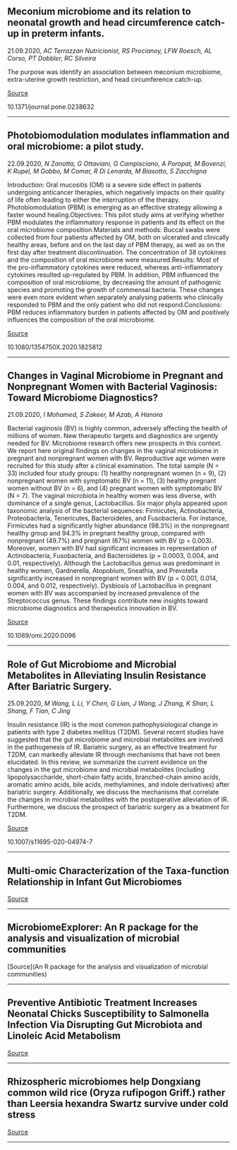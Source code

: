 ## Meconium microbiome and its relation to neonatal growth and head circumference catch-up in preterm infants.
 21.09.2020, _AC Terrazzan Nutricionist, RS Procianoy, LFW Roesch, AL Corso, PT Dobbler, RC Silveira_


The purpose was identify an association between meconium microbiome, extra-uterine growth restriction, and head circumference catch-up.

[Source](https://journals.plos.org/plosone/article?id=10.1371/journal.pone.0238632)

10.1371/journal.pone.0238632

---

## Photobiomodulation modulates inflammation and oral microbiome: a pilot study.
 22.09.2020, _N Zanotta, G Ottaviani, G Campisciano, A Poropat, M Bovenzi, K Rupel, M Gobbo, M Comar, R Di Lenarda, M Biasotto, S Zacchigna_


Introduction: Oral mucositis (OM) is a severe side effect in patients undergoing anticancer therapies, which negatively impacts on their quality of life often leading to either the interruption of the therapy. Photobiomodulation (PBM) is emerging as an effective strategy allowing a faster wound healing.Objectives: This pilot study aims at verifying whether PBM modulates the inflammatory response in patients and its effect on the oral microbiome composition.Materials and methods: Buccal swabs were collected from four patients affected by OM, both on ulcerated and clinically healthy areas, before and on the last day of PBM therapy, as well as on the first day after treatment discontinuation. The concentration of 38 cytokines and the composition of oral microbiome were measured.Results: Most of the pro-inflammatory cytokines were reduced, whereas anti-inflammatory cytokines resulted up-regulated by PBM. In addition, PBM influenced the composition of oral microbiome, by decreasing the amount of pathogenic species and promoting the growth of commensal bacteria. These changes were even more evident when separately analysing patients who clinically responded to PBM and the only patient who did not respond.Conclusions: PBM reduces inflammatory burden in patients affected by OM and positively influences the composition of the oral microbiome.

[Source](https://www.tandfonline.com/doi/abs/10.1080/1354750X.2020.1825812)

10.1080/1354750X.2020.1825812

---

## Changes in Vaginal Microbiome in Pregnant and Nonpregnant Women with Bacterial Vaginosis: Toward Microbiome Diagnostics?
 21.09.2020, _I Mohamed, S Zakeer, M Azab, A Hanora_


Bacterial vaginosis (BV) is highly common, adversely affecting the health of millions of women. New therapeutic targets and diagnostics are urgently needed for BV. Microbiome research offers new prospects in this context. We report here original findings on changes in the vaginal microbiome in pregnant and nonpregnant women with BV. Reproductive age women were recruited for this study after a clinical examination. The total sample (N = 33) included four study groups: (1) healthy nonpregnant women (n = 9), (2) nonpregnant women with symptomatic BV (n = 11), (3) healthy pregnant women without BV (n = 6), and (4) pregnant women with symptomatic BV (N = 7). The vaginal microbiota in healthy women was less diverse, with dominance of a single genus, Lactobacillus. Six major phyla appeared upon taxonomic analysis of the bacterial sequences: Firmicutes, Actinobacteria, Proteobacteria, Tenericutes, Bacteroidetes, and Fusobacteria. For instance, Firmicutes had a significantly higher abundance (98.3%) in the nonpregnant healthy group and 94.3% in pregnant healthy group, compared with nonpregnant (49.7%) and pregnant (67%) women with BV (p = 0.003). Moreover, women with BV had significant increases in representation of Actinobacteria, Fusobacteria, and Bacteroidetes (p = 0.0003, 0.004, and 0.01, respectively). Although the Lactobacillus genus was predominant in healthy women, Gardnerella, Atopobium, Sneathia, and Prevotella significantly increased in nonpregnant women with BV (p = 0.001, 0.014, 0.004, and 0.012, respectively). Dysbiosis of Lactobacillus in pregnant women with BV was accompanied by increased prevalence of the Streptococcus genus. These findings contribute new insights toward microbiome diagnostics and therapeutics innovation in BV.

[Source](https://www.liebertpub.com/doi/full/10.1089/omi.2020.0096)

10.1089/omi.2020.0096

---

## Role of Gut Microbiome and Microbial Metabolites in Alleviating Insulin Resistance After Bariatric Surgery.
 25.09.2020, _M Wang, L Li, Y Chen, G Lian, J Wang, J Zhang, K Shan, L Shang, F Tian, C Jing_


Insulin resistance (IR) is the most common pathophysiological change in patients with type 2 diabetes mellitus (T2DM). Several recent studies have suggested that the gut microbiome and microbial metabolites are involved in the pathogenesis of IR. Bariatric surgery, as an effective treatment for T2DM, can markedly alleviate IR through mechanisms that have not been elucidated. In this review, we summarize the current evidence on the changes in the gut microbiome and microbial metabolites (including lipopolysaccharide, short-chain fatty acids, branched-chain amino acids, aromatic amino acids, bile acids, methylamines, and indole derivatives) after bariatric surgery. Additionally, we discuss the mechanisms that correlate the changes in microbial metabolites with the postoperative alleviation of IR. Furthermore, we discuss the prospect of bariatric surgery as a treatment for T2DM.

[Source](https://link.springer.com/article/10.1007/s11695-020-04974-7)

10.1007/s11695-020-04974-7

---

## Multi-omic Characterization of the Taxa-function Relationship in Infant Gut Microbiomes

[Source](https://www.researchsquare.com/article/rs-79308/v1)

---

## MicrobiomeExplorer: An R package for the analysis and visualization of microbial communities

[Source](An R package for the analysis and visualization of microbial communities)

---

## Preventive Antibiotic Treatment Increases Neonatal Chicks Susceptibility to Salmonella Infection Via Disrupting Gut Microbiota and Linoleic Acid Metabolism

[Source](https://assets.researchsquare.com/files/rs-77489/v1/9796b870-6080-487b-bd62-5b83212f87f9.pdf)

---

## Rhizospheric microbiomes help Dongxiang common wild rice (Oryza rufipogon Griff.) rather than Leersia hexandra Swartz survive under cold stress

[Source](https://www.tandfonline.com/doi/abs/10.1080/03650340.2020.1827232)

---

